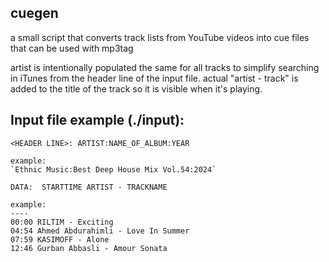 cuegen
----------------------------
a small script that converts track lists from YouTube videos into cue files that can be used with mp3tag

artist is intentionally populated the same for all tracks to simplify searching in iTunes from the header line of the input file.  actual "artist - track" is added to the title of the track so it is visible when it's playing.

Input file example (./input):
----------------------------

```
<HEADER LINE>: ARTIST:NAME_OF_ALBUM:YEAR

example:
`Ethnic Music:Best Deep House Mix Vol.54:2024`

DATA:  STARTTIME ARTIST - TRACKNAME

example:
----
00:00 RILTIM - Exciting
04:54 Ahmed Abdurahimli - Love In Summer
07:59 KASIMOFF - Alone
12:46 Gurban Abbasli - Amour Sonata
```
